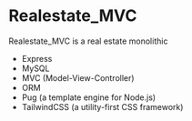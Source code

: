# Realestate_MVC

Realestate_MVC is a real estate  monolithic 

- Express
- MySQL
- MVC (Model-View-Controller)
- ORM 
- Pug (a template engine for Node.js)
- TailwindCSS (a utility-first CSS framework)

